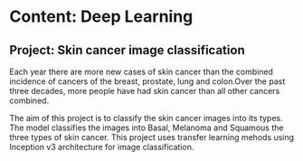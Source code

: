 #  Content: Deep Learning
## Project: Skin cancer image classification


Each year there are more new cases of skin cancer than the combined incidence of cancers of the breast, prostate, lung and colon.Over the past three decades, more people have had skin cancer than all other cancers combined.

The aim of this project is to classify the skin cancer images into its types. The model classifies the images into Basal, Melanoma and Squamous the three types of skin cancer. This project uses transfer learning mehods using Inception v3 architecture for image classification.
